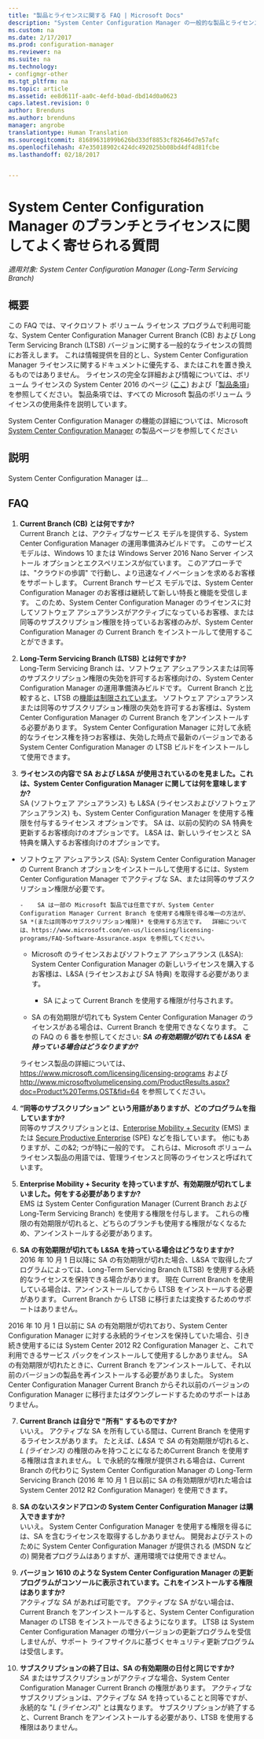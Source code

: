 ```yaml
---
title: "製品とライセンスに関する FAQ | Microsoft Docs"
description: "System Center Configuration Manager の一般的な製品とライセンスの質問に対する回答を検索できます。"
ms.custom: na
ms.date: 2/17/2017
ms.prod: configuration-manager
ms.reviewer: na
ms.suite: na
ms.technology:
- configmgr-other
ms.tgt_pltfrm: na
ms.topic: article
ms.assetid: ee8d611f-aa0c-4efd-b0ad-dbd14d0a0623
caps.latest.revision: 0
author: Brenduns
ms.author: brenduns
manager: angrobe
translationtype: Human Translation
ms.sourcegitcommit: 81689631899b626bd33df8853cf82646d7e57afc
ms.openlocfilehash: 47e35018902c424dc492025bb08bd4df4d81fcbe
ms.lasthandoff: 02/18/2017


---
```

# <a name="frequently-asked-questions-for-system-center-configuration-manager-branches-and-licensing"></a>System Center Configuration Manager のブランチとライセンスに関してよく寄せられる質問

 *適用対象: System Center Configuration Manager (Long-Term Servicing Branch)*

## <a name="summary"></a>概要
この FAQ では、マイクロソフト ボリューム ライセンス プログラムで利用可能な、System Center Configuration Manager Current Branch (CB) および Long Term Servicing Branch (LTSB) バージョンに関する一般的なライセンスの質問にお答えします。 これは情報提供を目的とし、System Center Configuration Manager ライセンスに関するドキュメントに優先する、またはこれを置き換えるものではありません。 ライセンスの完全な詳細および情報については、ボリューム ライセンスの System Center 2016 のページ ([ここ](https://www.microsoft.com/licensing/product-licensing/system-center-2016.aspx)) および「[製品条項](http://www.microsoft.com/licensing/about-licensing/product-licensing.aspx)」を参照してください。 製品条項では、すべての Microsoft 製品のボリューム ライセンスの使用条件を説明しています。

System Center Configuration Manager の機能の詳細については、Microsoft [System Center Configuration Manager](https://www.microsoft.com/cloud-platform/system-center-configuration-manager) の製品ページを参照してください


## <a name="details"></a>説明
System Center Configuration Manager は...

## <a name="faq"></a>FAQ

1.    **Current Branch (CB) とは何ですか?**   
Current Branch とは、アクティブなサービス モデルを提供する、System Center Configuration Manager の運用準備済みビルドです。 このサービス モデルは、Windows 10 または Windows Server 2016 Nano Server インストール オプションとエクスペリエンスが似ています。 このアプローチでは、"クラウドの歩調" で行動し、より迅速なイノベーションを求めるお客様をサポートします。 Current Branch サービス モデルでは、System Center Configuration Manager のお客様は継続して新しい特長と機能を受信します。 このため、System Center Configuration Manager のライセンスに対してソフトウェア アシュアランスがアクティブになっているお客様、または同等のサブスクリプション権限を持っているお客様のみが、System Center Configuration Manager の Current Branch をインストールして使用することができます。

2.    **Long-Term Servicing Branch (LTSB) とは何ですか?**  
Long-Term Servicing Branch は、ソフトウェア アシュアランスまたは同等のサブスクリプション権限の失効を許可するお客様向けの、System Center Configuration Manager の運用準備済みビルドです。 Current Branch と比較すると、LTSB の[機能は制限されています](/sccm/core/understand/introduction-to-the-ltsb#features-that-are-not-available-in-the-ltsb-of-configuration-manager)。 ソフトウェア アシュアランスまたは同等のサブスクリプション権限の失効を許可するお客様は、System Center Configuration Manager の Current Branch をアンインストールする必要があります。 System Center Configuration Manager に対して永続的なライセンス権を持つお客様は、失効した時点で最新のバージョンである System Center Configuration Manager の LTSB ビルドをインストールして使用できます。

3.    **ライセンスの内容で SA および L&SA が使用されているのを見ました。これは、System Center Configuration Manager に関しては何を意味しますか?**    
SA (ソフトウェア アシュアランス) も L&SA (ライセンスおよびソフトウェア アシュアランス) も、System Center Configuration Manager を使用する権限を付与するライセンス オプションです。 SA は、以前の契約の SA 特典を更新するお客様向けのオプションです。 L&SA は、新しいライセンスと SA 特典を購入するお客様向けのオプションです。
  - ソフトウェア アシュアランス (SA): System Center Configuration Manager の Current Branch オプションをインストールして使用するには、System Center Configuration Manager でアクティブな SA、または同等のサブスクリプション権限が必要です。    

        -    SA は一部の Microsoft 製品では任意ですが、System Center Configuration Manager Current Branch を使用する権限を得る唯一の方法が、SA *(または同等のサブスクリプション権限)* を使用する方法です。  詳細については、https://www.microsoft.com/en-us/licensing/licensing-programs/FAQ-Software-Assurance.aspx を参照してください。

      - Microsoft のライセンスおよびソフトウェア アシュアランス (L&SA): System Center Configuration Manager の新しいライセンスを購入するお客様は、L&SA (ライセンスおよび SA 特典) を取得する必要があります。   

         - SA によって Current Branch を使用する権限が付与されます。

       - SA の有効期限が切れても System Center Configuration Manager のライセンスがある場合は、Current Branch を使用できなくなります。 この FAQ の 6 番を参照してください: ***SA の有効期限が切れても L&SA を持っている場合はどうなりますか?***

       ライセンス製品の詳細については、https://www.microsoft.com/licensing/licensing-programs および http://www.microsoftvolumelicensing.com/ProductResults.aspx?doc=Product%20Terms,OST&fid=64 を参照してください。

4.    **“同等のサブスクリプション” という用語がありますが、どのプログラムを指していますか?**   
       同等のサブスクリプションとは、[Enterprise Mobility + Security](http://www.microsoftvolumelicensing.com/ProductResults.aspx?doc=Product%20Terms,OST&fid=51) (EMS) または [Secure Productive Enterprise](https://www.microsoft.com/secure-productive-enterprise/default.aspx) (SPE) などを指しています。 他にもありますが、この&2; つが特に一般的です。 これらは、Microsoft ボリューム ライセンス製品の用語では、管理ライセンスと同等のライセンスと呼ばれています。

5.    **Enterprise Mobility + Security を持っていますが、有効期限が切れてしまいました。何をする必要がありますか?**  
       EMS は System Center Configuration Manager (Current Branch および Long-Term Servicing Branch) を使用する権限を付与します。 これらの権限の有効期限が切れると、どちらのブランチも使用する権限がなくなるため、アンインストールする必要があります。  

6.    **SA の有効期限が切れても L&SA を持っている場合はどうなりますか?**   
   2016 年 10 月 1 日以降に SA の有効期限が切れた場合、L&SA で取得したプログラムによっては、Long-Term Servicing Branch (LTSB) を使用する永続的なライセンスを保持できる場合があります。 現在 Current Branch を使用している場合は、アンインストールしてから LTSB をインストールする必要があります。 Current Branch から LTSB に移行または変換するためのサポートはありません。

  2016 年 10 月 1 日以前に SA の有効期限が切れており、System Center Configuration Manager に対する永続的ライセンスを保持していた場合、引き続き使用するには System Center 2012 R2 Configuration Manager と、これで利用できるサービス パックをインストールして使用するしかありません。 SA の有効期限が切れたときに、Current Branch をアンインストールして、それ以前のバージョンの製品を再インストールする必要がありました。 System Center Configuration Manager Current Branch からそれ以前のバージョンの Configuration Manager に移行またはダウングレードするためのサポートはありません。

7. **Current Branch は自分で "所有" するものですか?**   
  いいえ。 アクティブな SA を所有している間は、Current Branch を使用するライセンスがあります。 たとえば、*L&SA* で *SA* の有効期限が切れると、*L (ライセンス)* の権限のみを持つことになるためCurrent Branch を使用する権限は含まれません。 L で永続的な権限が提供される場合は、Current Branch の代わりに System Center Configuration Manager の Long-Term Servicing Branch (2016 年 10 月 1 日以前に SA の有効期限が切れた場合は System Center 2012 R2 Configuration Manager) を使用できます。

8. **SA のないスタンドアロンの System Center Configuration Manager は購入できますか?**      
  いいえ。  System Center Configuration Manager を使用する権限を得るには、SA を含むライセンスを取得するしかありません。 開発およびテストのために System Center Configuration Manager が提供される (MSDN などの) 開発者プログラムはありますが、運用環境では使用できません。

9. **バージョン 1610 のような System Center Configuration Manager の更新プログラムがコンソールに表示されています。これをインストールする権限はありますか?**   
  アクティブな *SA* があれば可能です。 アクティブな SA がない場合は、Current Branch をアンインストールすると、System Center Configuration Manager の LTSB をインストールできるようになります。 LTSB は System Center Configuration Manager の増分バージョンの更新プログラムを受信しませんが、サポート ライフサイクルに基づくセキュリティ更新プログラムは受信します。

10.    **サブスクリプションの終了日は、SA の有効期限の日付と同じですか?**    
  *SA* またはサブスクリプションがアクティブな場合、System Center Configuration Manager Current Branch の権限があります。 アクティブなサブスクリプションは、アクティブな *SA* を持っていることと同等ですが、永続的な "*L (ライセンス)*" とは異なります。 サブスクリプションが終了すると、Current Branch をアンインストールする必要があり、LTSB を使用する権限はありません。

